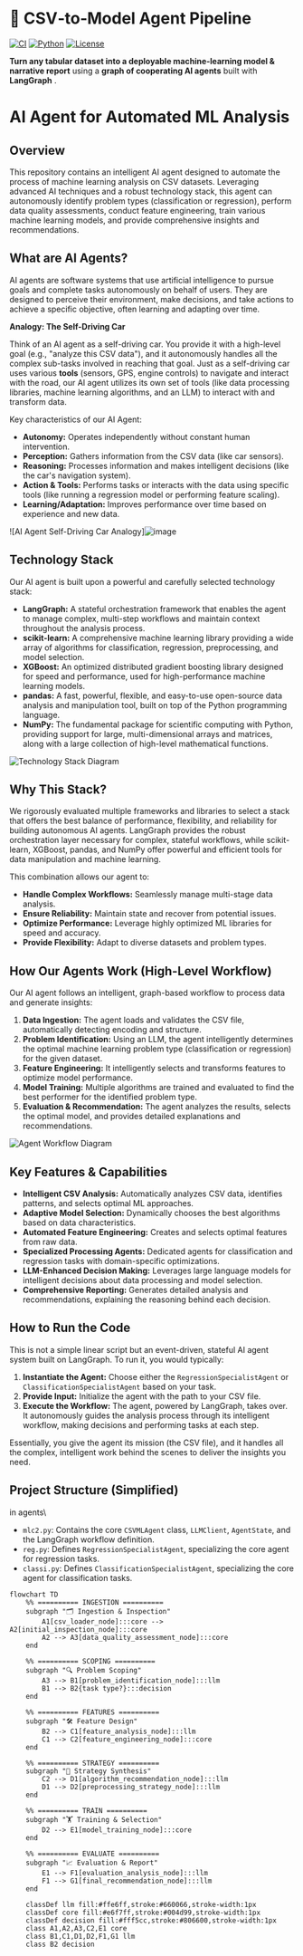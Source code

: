 # 🤖 CSV‑to‑Model Agent Pipeline

[![CI](https://img.shields.io/badge/build-passing-brightgreen)](./.github/workflows/ci.yml)
[![Python](https://img.shields.io/badge/python-3.9%2B-blue)](https://www.python.org/)
[![License](https://img.shields.io/badge/license-MIT-yellow)](#license)

**Turn any tabular dataset into a deployable machine‑learning model & narrative report** using a **graph of cooperating AI agents** built with **LangGraph** .
# AI Agent for Automated ML Analysis

## Overview

This repository contains an intelligent AI agent designed to automate the process of machine learning analysis on CSV datasets. Leveraging advanced AI techniques and a robust technology stack, this agent can autonomously identify problem types (classification or regression), perform data quality assessments, conduct feature engineering, train various machine learning models, and provide comprehensive insights and recommendations.

## What are AI Agents?

AI agents are software systems that use artificial intelligence to pursue goals and complete tasks autonomously on behalf of users. They are designed to perceive their environment, make decisions, and take actions to achieve a specific objective, often learning and adapting over time.

**Analogy: The Self-Driving Car**

Think of an AI agent as a self-driving car. You provide it with a high-level goal (e.g., "analyze this CSV data"), and it autonomously handles all the complex sub-tasks involved in reaching that goal. Just as a self-driving car uses various **tools** (sensors, GPS, engine controls) to navigate and interact with the road, our AI agent utilizes its own set of tools (like data processing libraries, machine learning algorithms, and an LLM) to interact with and transform data.

Key characteristics of our AI Agent:

*   **Autonomy:** Operates independently without constant human intervention.
*   **Perception:** Gathers information from the CSV data (like car sensors).
*   **Reasoning:** Processes information and makes intelligent decisions (like the car's navigation system).
*   **Action & Tools:** Performs tasks or interacts with the data using specific tools (like running a regression model or performing feature scaling).
*   **Learning/Adaptation:** Improves performance over time based on experience and new data.

![AI Agent Self-Driving Car Analogy]![image](https://github.com/user-attachments/assets/29cb0d51-a6a9-454a-9c72-914ae2418ef7)


## Technology Stack

Our AI agent is built upon a powerful and carefully selected technology stack:

*   **LangGraph:** A stateful orchestration framework that enables the agent to manage complex, multi-step workflows and maintain context throughout the analysis process.
*   **scikit-learn:** A comprehensive machine learning library providing a wide array of algorithms for classification, regression, preprocessing, and model selection.
*   **XGBoost:** An optimized distributed gradient boosting library designed for speed and performance, used for high-performance machine learning models.
*   **pandas:** A fast, powerful, flexible, and easy-to-use open-source data analysis and manipulation tool, built on top of the Python programming language.
*   **NumPy:** The fundamental package for scientific computing with Python, providing support for large, multi-dimensional arrays and matrices, along with a large collection of high-level mathematical functions.

![Technology Stack Diagram](https://private-us-east-1.manuscdn.com/sessionFile/aVsJ2QldvpeWL4PnBpqrlq/sandbox/EtKpSUUoYKN1OyygGDeLlv-images_1751605844015_na1fn_L2hvbWUvdWJ1bnR1L2xFVFhvdFl5QXpWQg.png?Policy=eyJTdGF0ZW1lbnQiOlt7IlJlc291cmNlIjoiaHR0cHM6Ly9wcml2YXRlLXVzLWVhc3QtMS5tYW51c2Nkbi5jb20vc2Vzc2lvbkZpbGUvYVZzSjJRbGR2cGVXTDRQbkJwcXJscS9zYW5kYm94L0V0S3BTVVVvWUtOMU95eWdHRGVMbHYtaW1hZ2VzXzE3NTE2MDU4NDQwMTVfbmExZm5fTDJodmJXVXZkV0oxYm5SMUwyeEZWRmh2ZEZsNVFYcFdRZy5wbmciLCJDb25kaXRpb24iOnsiRGF0ZUxlc3NUaGFuIjp7IkFXUzpFcG9jaFRpbWUiOjE3OTg3NjE2MDB9fX1dfQ__&Key-Pair-Id=K2HSFNDJXOU9YS&Signature=G68BhuvB~-2oidIpoJyEBIRViVi9nCg~K5JG1w26ANzg7MLg-7G1aU8rv66Shrwzkay9a4GNC0U~esSOSVi44Aj0jcDBLMTQbCKpOg5wT5Pbl7Zi4Ls4jianTbfjcuHbmQR-Lp-pgFXmBGgrBerClXDLLZ1d6AWAuJqUaR1KXgsSrIpw5FLhc36gjbUU~AGdeRW6A72jqc6sr0tKuc2UzHViSFzv45J8aNg7lNhSM4KfBl6oXLDwy03hPXF3yDXXBSRrMXd8RBj98LHT5CNm3eMvEMSVSFd8gYyzRGG9XLwOa6U-A4Ynn6MwXN9V6eOdzmbR4~1qbqx-c3F7BJc0cw__)

## Why This Stack?

We rigorously evaluated multiple frameworks and libraries to select a stack that offers the best balance of performance, flexibility, and reliability for building autonomous AI agents. LangGraph provides the robust orchestration layer necessary for complex, stateful workflows, while scikit-learn, XGBoost, pandas, and NumPy offer powerful and efficient tools for data manipulation and machine learning.

This combination allows our agent to:

*   **Handle Complex Workflows:** Seamlessly manage multi-stage data analysis.
*   **Ensure Reliability:** Maintain state and recover from potential issues.
*   **Optimize Performance:** Leverage highly optimized ML libraries for speed and accuracy.
*   **Provide Flexibility:** Adapt to diverse datasets and problem types.

## How Our Agents Work (High-Level Workflow)

Our AI agent follows an intelligent, graph-based workflow to process data and generate insights:

1.  **Data Ingestion:** The agent loads and validates the CSV file, automatically detecting encoding and structure.
2.  **Problem Identification:** Using an LLM, the agent intelligently determines the optimal machine learning problem type (classification or regression) for the given dataset.
3.  **Feature Engineering:** It intelligently selects and transforms features to optimize model performance.
4.  **Model Training:** Multiple algorithms are trained and evaluated to find the best performer for the identified problem type.
5.  **Evaluation & Recommendation:** The agent analyzes the results, selects the optimal model, and provides detailed explanations and recommendations.

![Agent Workflow Diagram](https://private-us-east-1.manuscdn.com/sessionFile/aVsJ2QldvpeWL4PnBpqrlq/sandbox/EtKpSUUoYKN1OyygGDeLlv-images_1751605844016_na1fn_L2hvbWUvdWJ1bnR1L1VKQVhrWGFQM2tqRg.png?Policy=eyJTdGF0ZW1lbnQiOlt7IlJlc291cmNlIjoiaHR0cHM6Ly9wcml2YXRlLXVzLWVhc3QtMS5tYW51c2Nkbi5jb20vc2Vzc2lvbkZpbGUvYVZzSjJRbGR2cGVXTDRQbkJwcXJscS9zYW5kYm94L0V0S3BTVVVvWUtOMU95eWdHRGVMbHYtaW1hZ2VzXzE3NTE2MDU4NDQwMTZfbmExZm5fTDJodmJXVXZkV0oxYm5SMUwxVktRVmhyV0dGUU0ydHFSZy5wbmciLCJDb25kaXRpb24iOnsiRGF0ZUxlc3NUaGFuIjp7IkFXUzpFcG9jaFRpbWUiOjE3OTg3NjE2MDB9fX1dfQ__&Key-Pair-Id=K2HSFNDJXOU9YS&Signature=aBokGaOmXz6GuOVvCjvOX7EJYhVrCgbJUrnU6VQ9LT~-bF2U9owkvaPi-Y5Diri0vewlOM4qAjRSUTo5w1G1DgbUogfzInihYu84YaVDI5mTjlY6mJxnUgpHudaN2bQm6zzSO1YyEOeZaK9Fa4yIAXI4WvkH2dJR3eN6ADFGTwVeSK2f8NSOkwbXnoJVfZ7Wk157duVwVeG0NV9Dhd9COQC8skFFlpZe5VmfdYNYTbkedfKDoItsXXhsnZUHnUL-nMD9ROsPSnXRZkiP87X-wvF5RCAYFEaMOATAotthyep0486pyGgEqW4JTNt5fDvNKYcUdKlL1JFr6bX6wXWiUg__)

## Key Features & Capabilities

*   **Intelligent CSV Analysis:** Automatically analyzes CSV data, identifies patterns, and selects optimal ML approaches.
*   **Adaptive Model Selection:** Dynamically chooses the best algorithms based on data characteristics.
*   **Automated Feature Engineering:** Creates and selects optimal features from raw data.
*   **Specialized Processing Agents:** Dedicated agents for classification and regression tasks with domain-specific optimizations.
*   **LLM-Enhanced Decision Making:** Leverages large language models for intelligent decisions about data processing and model selection.
*   **Comprehensive Reporting:** Generates detailed analysis and recommendations, explaining the reasoning behind each decision.

## How to Run the Code

This is not a simple linear script but an event-driven, stateful AI agent system built on LangGraph. To run it, you would typically:

1.  **Instantiate the Agent:** Choose either the `RegressionSpecialistAgent` or `ClassificationSpecialistAgent` based on your task.
2.  **Provide Input:** Initialize the agent with the path to your CSV file.
3.  **Execute the Workflow:** The agent, powered by LangGraph, takes over. It autonomously guides the analysis process through its intelligent workflow, making decisions and performing tasks at each step.

Essentially, you give the agent its mission (the CSV file), and it handles all the complex, intelligent work behind the scenes to deliver the insights you need.

## Project Structure (Simplified)
in agents\

*   `mlc2.py`: Contains the core `CSVMLAgent` class, `LLMClient`, `AgentState`, and the LangGraph workflow definition.
*   `reg.py`: Defines `RegressionSpecialistAgent`, specializing the core agent for regression tasks.
*   `classi.py`: Defines `ClassificationSpecialistAgent`, specializing the core agent for classification tasks.


```mermaid
flowchart TD
    %% ========== INGESTION ==========
    subgraph "🗂 Ingestion & Inspection"
        A1[csv_loader_node]:::core --> A2[initial_inspection_node]:::core
        A2 --> A3[data_quality_assessment_node]:::core
    end

    %% ========== SCOPING ==========
    subgraph "🔍 Problem Scoping"
        A3 --> B1[problem_identification_node]:::llm
        B1 --> B2{task type?}:::decision
    end

    %% ========== FEATURES ==========
    subgraph "🛠 Feature Design"
        B2 --> C1[feature_analysis_node]:::llm
        C1 --> C2[feature_engineering_node]:::core
    end

    %% ========== STRATEGY ==========
    subgraph "🧠 Strategy Synthesis"
        C2 --> D1[algorithm_recommendation_node]:::llm
        D1 --> D2[preprocessing_strategy_node]:::llm
    end

    %% ========== TRAIN ==========
    subgraph "🏋️ Training & Selection"
        D2 --> E1[model_training_node]:::core
    end

    %% ========== EVALUATE ==========
    subgraph "📈 Evaluation & Report"
        E1 --> F1[evaluation_analysis_node]:::llm
        F1 --> G1[final_recommendation_node]:::llm
    end

    classDef llm fill:#ffe6ff,stroke:#660066,stroke-width:1px
    classDef core fill:#e6f7ff,stroke:#004d99,stroke-width:1px
    classDef decision fill:#fff5cc,stroke:#806600,stroke-width:1px
    class A1,A2,A3,C2,E1 core
    class B1,C1,D1,D2,F1,G1 llm
    class B2 decision
